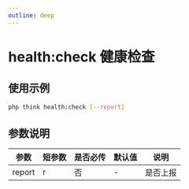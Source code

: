 ```yaml
---
outline: deep
---
```


# health:check 健康检查

## 使用示例

```bash
php think health:check [--report]
```

## 参数说明

| 参数   | 短参数 | 是否必传 | 默认值 | 说明             |
| ------ | ------ | -------- | ------ | ---------------- |
| report | r      | 否       | -      | 是否上报         |

